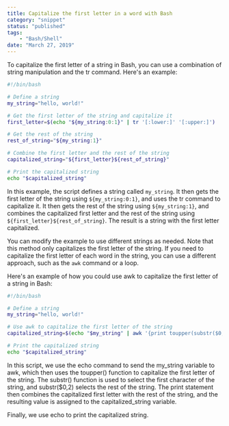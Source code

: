 ```yaml
---
title: Capitalize the first letter in a word with Bash
category: "snippet"
status: "published"
tags:
    - "Bash/Shell"
date: "March 27, 2019"
---
```


To capitalize the first letter of a string in Bash, you can use a combination of string manipulation and the tr command. Here's an example:

```bash
#!/bin/bash

# Define a string
my_string="hello, world!"

# Get the first letter of the string and capitalize it
first_letter=$(echo "${my_string:0:1}" | tr '[:lower:]' '[:upper:]')

# Get the rest of the string
rest_of_string="${my_string:1}"

# Combine the first letter and the rest of the string
capitalized_string="${first_letter}${rest_of_string}"

# Print the capitalized string
echo "$capitalized_string"
```

In this example, the script defines a string called `my_string`. It then gets the first letter of the string using `${my_string:0:1}`, and uses the tr command to capitalize it. It then gets the rest of the string using `${my_string:1}`, and combines the capitalized first letter and the rest of the string using `${first_letter}${rest_of_string}`. The result is a string with the first letter capitalized.

You can modify the example to use different strings as needed. Note that this method only capitalizes the first letter of the string. If you need to capitalize the first letter of each word in the string, you can use a different approach, such as the `awk` command or a loop.

Here's an example of how you could use awk to capitalize the first letter of a string in Bash:

```bash
#!/bin/bash

# Define a string
my_string="hello, world!"

# Use awk to capitalize the first letter of the string
capitalized_string=$(echo "$my_string" | awk '{print toupper(substr($0,1,1)) substr($0,2)}')

# Print the capitalized string
echo "$capitalized_string"
```

In this script, we use the echo command to send the my_string variable to awk, which then uses the toupper() function to capitalize the first letter of the string. The substr() function is used to select the first character of the string, and substr($0,2) selects the rest of the string. The print statement then combines the capitalized first letter with the rest of the string, and the resulting value is assigned to the capitalized_string variable.

Finally, we use echo to print the capitalized string.